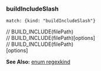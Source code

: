 ### buildIncludeSlash

`match: {kind: "buildIncludeSlash"}`

// BUILD_INCLUDE\(filePath\)  
// BUILD_INCLUDE\(filePath\)\[options\]  
// BUILD_INCLUDE\(filePath\)  
\[options\]

**See Also:** [enum regexkind](/build-include/enums/enums.regexkind.html#buildincludeslash)  